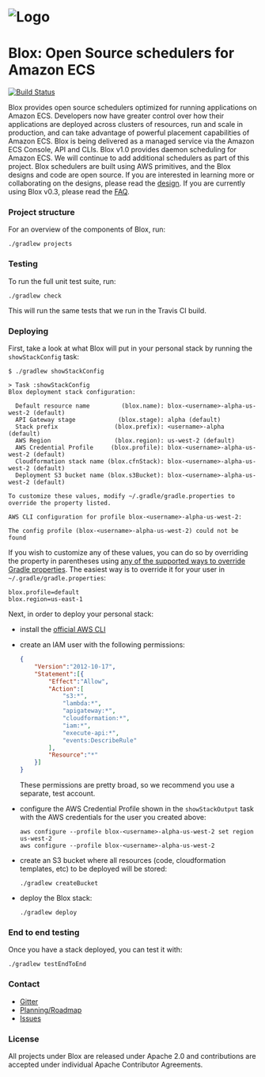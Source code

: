 # ![Logo](blox-logo.png)

# Blox: Open Source schedulers for Amazon ECS

[![Build Status](https://travis-ci.org/blox/blox.svg?branch=master)](https://travis-ci.org/blox/blox)

Blox provides open source schedulers optimized for running applications on Amazon ECS. Developers now have greater control over how their applications are deployed across clusters of resources, run and scale in production, and can take advantage of powerful placement capabilities of Amazon ECS.
Blox is being delivered as a managed service via the Amazon ECS Console, API and CLIs. Blox v1.0 provides daemon scheduling for Amazon ECS. We will continue to add additional schedulers as part of this project.
Blox schedulers are built using AWS primitives, and the Blox designs and code are open source. If you are interested in learning more or collaborating on the designs, please read the [design](docs/daemon_design.md).
If you are currently using Blox v0.3, please read the [FAQ](FAQ.md).

### Project structure
For an overview of the components of Blox, run:

```
./gradlew projects
```

### Testing
To run the full unit test suite, run:

```
./gradlew check
```

This will run the same tests that we run in the Travis CI build.

### Deploying
First, take a look at what Blox will put in your personal stack by running the
`showStackConfig` task:

```
$ ./gradlew showStackConfig

> Task :showStackConfig
Blox deployment stack configuration:

  Default resource name         (blox.name): blox-<username>-alpha-us-west-2 (default)
  API Gateway stage            (blox.stage): alpha (default)
  Stack prefix                (blox.prefix): <username>-alpha (default)
  AWS Region                  (blox.region): us-west-2 (default)
  AWS Credential Profile     (blox.profile): blox-<username>-alpha-us-west-2 (default)
  Cloudformation stack name (blox.cfnStack): blox-<username>-alpha-us-west-2 (default)
  Deployment S3 bucket name (blox.s3Bucket): blox-<username>-alpha-us-west-2 (default)

To customize these values, modify ~/.gradle/gradle.properties to override the property listed.

AWS CLI configuration for profile blox-<username>-alpha-us-west-2:

The config profile (blox-<username>-alpha-us-west-2) could not be found
```

If you wish to customize any of these values, you can do so by overriding the
property in parentheses using [any of the supported ways to override Gradle
properties](https://docs.gradle.org/current/userguide/build_environment.html#sec:gradle_properties_and_system_properties).
The easiest way is to override it for your user in `~/.gradle/gradle.properties`:

```
blox.profile=default
blox.region=us-east-1
```

Next, in order to deploy your personal stack:
- install the [official AWS CLI](https://aws.amazon.com/cli/)
- create an IAM user with the following permissions:

    ```json
    {
        "Version":"2012-10-17",
        "Statement":[{
            "Effect":"Allow",
            "Action":[
                "s3:*",
                "lambda:*",
                "apigateway:*",
                "cloudformation:*",
                "iam:*",
                "execute-api:*",
                "events:DescribeRule"
            ],
            "Resource":"*"
        }]
    }

    ```

  These permissions are pretty broad, so we recommend you use a separate, test account.

- configure the AWS Credential Profile shown in the `showStackOutput` task with
  the AWS credentials for the user you created above:

    ```
    aws configure --profile blox-<username>-alpha-us-west-2 set region us-west-2
    aws configure --profile blox-<username>-alpha-us-west-2
    ```

- create an S3 bucket where all resources (code, cloudformation templates, etc) to be deployed will be stored:

    ```
    ./gradlew createBucket
    ```

- deploy the Blox stack:

    ```
    ./gradlew deploy
    ```

### End to end testing
Once you have a stack deployed, you can test it with:

```
./gradlew testEndToEnd
```


### Contact

* [Gitter](https://gitter.im/blox)
* [Planning/Roadmap](https://github.com/blox/blox/milestones)
* [Issues](https://github.com/blox/blox/issues)

### License
All projects under Blox are released under Apache 2.0 and contributions are accepted under individual Apache Contributor Agreements.
